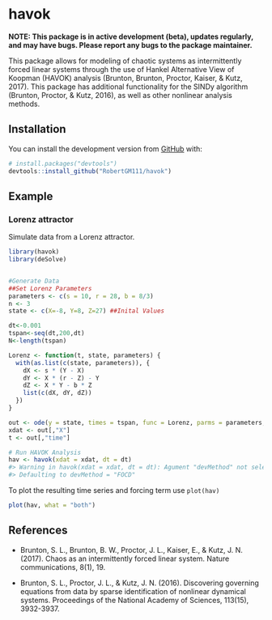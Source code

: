 
<!-- README.md is generated from README.Rmd. Please edit that file -->

# havok

**NOTE: This package is in active development (beta), updates regularly,
and may have bugs. Please report any bugs to the package maintainer.**

This package allows for modeling of chaotic systems as intermittently
forced linear systems through the use of Hankel Alternative View of
Koopman (HAVOK) analysis (Brunton, Brunton, Proctor, Kaiser, & Kutz,
2017). This package has additional functionality for the SINDy algorithm
(Brunton, Proctor, & Kutz, 2016), as well as other nonlinear analysis
methods.

## Installation

You can install the development version from
[GitHub](https://github.com/) with:

``` r
# install.packages("devtools")
devtools::install_github("RobertGM111/havok")
```

<!--
``` r
install.packages("havok")
```
-->

## Example

### Lorenz attractor

Simulate data from a Lorenz attractor.

``` r
library(havok)
library(deSolve)


#Generate Data
##Set Lorenz Parameters
parameters <- c(s = 10, r = 28, b = 8/3)
n <- 3
state <- c(X=-8, Y=8, Z=27) ##Inital Values

dt<-0.001
tspan<-seq(dt,200,dt)
N<-length(tspan)

Lorenz <- function(t, state, parameters) {
  with(as.list(c(state, parameters)), {
    dX <- s * (Y - X)
    dY <- X * (r - Z) - Y
    dZ <- X * Y - b * Z
    list(c(dX, dY, dZ))
  })
}

out <- ode(y = state, times = tspan, func = Lorenz, parms = parameters, rtol = 1e-12, atol = 1e-12)
xdat <- out[,"X"]
t <- out[,"time"]

# Run HAVOK Analysis
hav <- havok(xdat = xdat, dt = dt)
#> Warning in havok(xdat = xdat, dt = dt): Agument "devMethod" not selected.
#> Defaulting to devMethod = "FOCD"
```

To plot the resulting time series and forcing term use `plot(hav)`

``` r
plot(hav, what = "both")
```

## References

- Brunton, S. L., Brunton, B. W., Proctor, J. L., Kaiser, E., &
  Kutz, J. N. (2017). Chaos as an intermittently forced linear system.
  Nature communications, 8(1), 19.

- Brunton, S. L., Proctor, J. L., & Kutz, J. N. (2016). Discovering
  governing equations from data by sparse identification of nonlinear
  dynamical systems. Proceedings of the National Academy of Sciences,
  113(15), 3932-3937.
